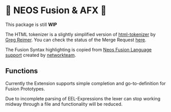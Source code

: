 # 🚧 NEOS Fusion & AFX 🚧

This package is still **WIP**

The HTML tokenizer is a slightly simplified version of [html-tokenizer](https://github.com/greim/html-tokenizer) by [Greg Reimer](https://twitter.com/greim). You can check the status of the Merge Request [here](https://github.com/greim/html-tokenizer/pull/6).

The Fusion Syntax highlighting is copied from [Neos Fusion Language support](https://github.com/networkteam/vscode-neos-fusion) created by [networkteam](https://networkteam.com).

## Functions

Currently the Extension supports simple completion and go-to-definition for Fusion Prototypes.

Due to incomplete parsing of EEL-Expressions the lexer can stop working midway through a file and functionality will be reduced.
